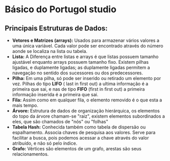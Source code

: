 # Básico do Portugol studio 

## Principais Estruturas de Dados:

- **Vetores e Matrizes (arrays):** Usados para armazenar vários valores a uma única variável. Cada valor pode ser encontrado através do número aonde se localiza na lista ou tabela.
- **Lista:** A Diferença entre listas e arrays é que listas possuem tamanho ajustável enquanto arrays possuem tamanho fixo. Existem pilhas ligadas, e duplamente ligadas; as duplamente ligadas permitem a navegação no sentido dos sucessores ou dos predecessores.
- **Pilha:** Em uma pilha, só pode ser inserido ou retirado um elemento por vez.  Pilhas do tipo **LIFO** ( last in first out) a ultima informação é a primeira que sai, e nas de tipo **FIFO** (first in first out) a primeira informação inserida é a primeira que sai.
- **Fila:** Assim como em qualquer fila, o elemento removido é o que esta a mais tempo.
- **Árvore:** Estrutura de dados de organização hierárquica, os elementos do topo da árvore chamam-se "raiz", existem elementos subordinados a eles, que são chamados de "nós" ou "folhas" 
- **Tabela Hash:** Conhecida também como tabela de dispersão ou espalhamento. Associa chaves de pesquisa aos valores. Serve para facilitar a busca, pois podemos acessar a chave através do valor atribuído, e não só pelo índice.
- **Grafo:** Vértices são elementos de um grafo, arestas são seus relacionamentos.